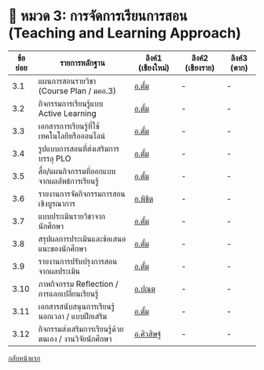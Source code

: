 # 📘 หมวด 3: การจัดการเรียนการสอน (Teaching and Learning Approach)

| ข้อย่อย | รายการหลักฐาน                                             | ลิงค์1 (เชียงใหม่)     | ลิงค์2 (เชียงราย) | ลิงค์3 (ตาก)     |
|---------|--------------------------------------------------------------|--------------------------|--------------------|------------------|
| 3.1   | แผนการสอนรายวิชา (Course Plan / มคอ.3)                     | [อ.ตั้ม](https://lms.rmutl.ac.th/teacher/tqf5_checker/check_step1/27453953985742363) | -                  | -                |
| 3.2   | กิจกรรมการเรียนรู้แบบ Active Learning                      | [อ.ตั้ม](https://github.com/CPE-RMUTL/.github/blob/main/profile/evidence/3-teaching-and-learning/ActiveLearning-Activities.md) | -                  | -                |
| 3.3   | เอกสารการเรียนรู้ที่ใช้เทคโนโลยีหรือออนไลน์              | [อ.ตั้ม](https://github.com/CPE-RMUTL/.github/blob/main/profile/evidence/3-teaching-and-learning/OnlineLearning-Materials.md) | -                  | -                |
| 3.4   | รูปแบบการสอนที่ส่งเสริมการบรรลุ PLO                       | [อ.ตั้ม](https://github.com/CPE-RMUTL/.github/blob/main/profile/evidence/3-teaching-and-learning/PLO-TeachingStrategies.md) | -                  | -                |
| 3.5   | สื่อ/แผนกิจกรรมที่ออกแบบจากผลลัพธ์การเรียนรู้             | [อ.ตั้ม](https://github.com/CPE-RMUTL/.github/blob/main/profile/evidence/1-expected-learning-outcomes/mapping-plo-clo.md) | -                  | -                |
| 3.6   | รายงานการจัดกิจกรรมการสอนเชิงบูรณาการ                    | [อ.พิชิต](https://livermutlac.sharepoint.com/:f:/s/72562/EpWPhq34RzBMoe72hAZzFNoBLrXyCpNBzlXqo8G0r-kB6A?e=HJrmiU) | -                  | -                |
| 3.7   | แบบประเมินรายวิชาจากนักศึกษา                              | [อ.ตั้ม](https://github.com/CPE-RMUTL/.github/blob/main/profile/evidence/3-teaching-and-learning/CourseEval-Student.md) | -                  | -                |
| 3.8   | สรุปผลการประเมินและข้อเสนอแนะของนักศึกษา                 | [อ.ตั้ม](https://github.com/CPE-RMUTL/.github/blob/main/profile/evidence/3-teaching-and-learning/StudentFeedback-Summary.md) | -                  | -                |
| 3.9   | รายงานการปรับปรุงการสอนจากผลประเมิน                      | [อ.ตั้ม](https://github.com/CPE-RMUTL/.github/blob/main/profile/evidence/3-teaching-and-learning/Teaching-ImprovementReport.md) | -                  | -                |
| 3.10   | ภาพกิจกรรม Reflection / การแลกเปลี่ยนเรียนรู้            | [อ.ปณต](https://drive.google.com/drive/folders/1OmyYUVZ2w2R0TsBiN-fGCRXboT_BrTyY?usp=drive_link) | -                  | -                |
| 3.11   | เอกสารสนับสนุนการเรียนรู้นอกเวลา / แบบฝึกเสริม           | [อ.ตั้ม](https://github.com/CPE-RMUTL/.github/blob/main/profile/evidence/3-teaching-and-learning/Supplemental-LearningMaterials.md) | -                  | -                |
| 3.12   | กิจกรรมส่งเสริมการเรียนรู้ด้วยตนเอง / งานวิจัยนักศึกษา   | [อ.ศิวสิษฐ์](#)          | -                  | -                |

[กลับหน้าแรก](https://github.com/CPE-RMUTL/.github/blob/main/profile/README.md)
